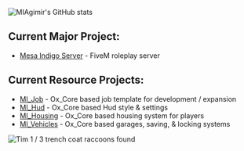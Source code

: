 

![MIAgimir's GitHub stats](https://github-readme-stats.vercel.app/api?username=miagimir&show_icons=true&theme=shades-of-purple) 

## Current Major Project:
- [Mesa Indigo Server](https://github.com/users/MIAgimir/projects/2/views/1) - FiveM roleplay server

## Current Resource Projects:
- [MI_Job](https://github.com/MIAgimir/MI_Ox_Job) - Ox_Core based job template for development / expansion
- [MI_Hud](https://github.com/MIAgimir/MI_Hud) - Ox_Core based Hud style & settings
- [MI_Housing](https://github.com/MIAgimir/MI_Housing) - Ox_Core based housing system for players
- [MI_Vehicles](https://github.com/MIAgimir/MI_Vehicles) - Ox_Core based garages, saving, & locking systems

![Tim](https://user-images.githubusercontent.com/116332087/219994733-ad6870e3-5808-4e5b-baad-b8a3553c7686.png) 1 / 3 trench coat raccoons found
<!--
**MIAgimir/MIAgimir** is a ✨ _special_ ✨ repository because its `README.md` (this file) appears on your GitHub profile.

- [MI_Network](https://github.com/MIAgimir/MI_Network) - Ox framework based player network

Here are some ideas to get you started:

- 🔭 I’m currently working on ...
- 🌱 I’m currently learning ...
- 👯 I’m looking to collaborate on ...
- 🤔 I’m looking for help with ...
- 💬 Ask me about ...
- 📫 How to reach me: ...
- 😄 Pronouns: ...
- ⚡ Fun fact: ...
-->


